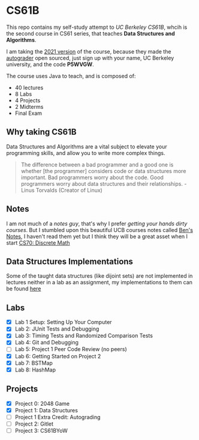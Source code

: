 # CS61B

This repo contains my self-study attempt to *UC Berkeley CS61B*, whcih is the second course in CS61 series, that teaches **Data Structures and Algorithms**.

I am taking the [2021 version](https://sp21.datastructur.es/) of the course, because they made the [autograder](https://www.gradescope.com/) open sourced, just sign up with your name, UC Berkeley university, and the code **P5WVGW**.

The course uses Java to teach, and is composed of:

- 40 lectures
- 8 Labs
- 4 Projects
- 2 Midterms
- Final Exam

## Why taking CS61B

Data Structures and Algorithms are a vital subject to elevate your programming skills, and allow you to write more complex things.
> The difference between a bad programmer and a good one is whether [the programmer] considers code or data structures more important. Bad programmers worry about the code. Good programmers worry about data structures and their relationships. - Linus Torvalds (Creator of Linux)

## Notes

I am not much of a *notes guy*, that's why I prefer *getting your hands dirty courses*. But I stumbled upon this beautiful UCB courses notes called [Ben's Notes](https://notes.bencuan.me/cs61b/), I haven't read them yet but I think they will be a great asset when I start [CS70: Discrete Math](https://notes.bencuan.me/cs70/)  

## Data Structures Implementations

Some of the taught data structures (like dijoint sets) are not implemented in lectures neither in a lab as an assignment, my implementations to them can be found [here](https://github.com/HsHs-dev/Algorithms)

## Labs

- [x] Lab 1 Setup: Setting Up Your Computer
- [x] Lab 2: JUnit Tests and Debugging
- [x] Lab 3: Timing Tests and Randomized Comparison Tests
- [x] Lab 4: Git and Debugging
- [ ] Lab 5: Project 1 Peer Code Review (no peers)
- [x] Lab 6: Getting Started on Project 2
- [x] Lab 7: BSTMap
- [x] Lab 8: HashMap

## Projects

- [x] Project 0: 2048 Game
- [x] Project 1: Data Structures
- [ ] Project 1 Extra Credit: Autograding
- [ ] Project 2: Gitlet
- [ ] Project 3: CS61BYoW
